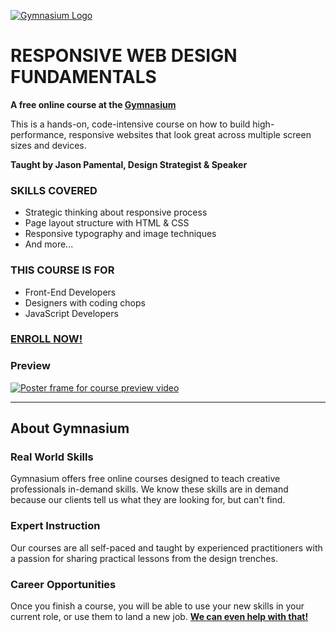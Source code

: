 [![Gymnasium Logo](https://gymnasium.github.io/cms/img/gymnasium-logo-gray.svg)](http://thegymnasium.com)

# RESPONSIVE WEB DESIGN FUNDAMENTALS

**A free online course at the [Gymnasium](http://thegymnasium.com)**

This is a hands-on, code-intensive course on how to build high-performance, responsive websites that look great across multiple screen sizes and devices.

**Taught by Jason Pamental, Design Strategist & Speaker**

### SKILLS COVERED

- Strategic thinking about responsive process
- Page layout structure with HTML & CSS
- Responsive typography and image techniques
- And more...

### THIS COURSE IS FOR

- Front-End Developers
- Designers with coding chops
- JavaScript Developers

### [ENROLL NOW!](https://thegymnasium.com/courses/course-v1:GYM+109+0/about)


### Preview
[![Poster frame for course preview video](http://img.youtube.com/vi/XyEbM_e_fAw/0.jpg)](http://www.youtube.com/watch?v=XyEbM_e_fAw "Course Preview")

---

## About Gymnasium

### Real World Skills

Gymnasium offers free online courses designed to teach creative professionals in-demand skills. We know these skills are in demand because our clients tell us what they are looking for, but can't find.

### Expert Instruction

Our courses are all self-paced and taught by experienced practitioners with a passion for sharing practical lessons from the design trenches.

### Career Opportunities

Once you finish a course, you will be able to use your new skills in your current role, or use them to land a new job. [**We can even help with that!**](http://aquent.com/find-work/?utm_source=thegymnasium&utm_medium=github&utm_campaign=readmejobs)

